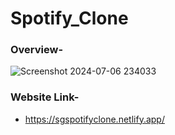 # Spotify_Clone
### Overview-
![Screenshot 2024-07-06 234033](https://github.com/user-attachments/assets/91494a72-fe23-46a4-a204-9a77894534bf)
### Website Link-
* https://sgspotifyclone.netlify.app/
